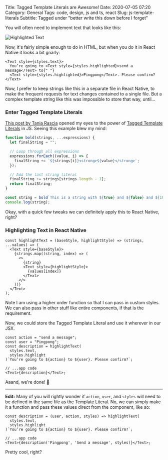 Title: Tagged Template Literals are Awesome!
Date: 2020-07-05 07:20
Category: General
Tags: code, design, js and ts, react
Slug: js-template-literals
Subtitle: Tagged under "better write this down before I forget"

You will often need to implement text that looks like this:

![Highlighted Text]({filename}/images/highlighted-text.png)

Now, it's fairly simple enough to do in HTML, but when you do it in React Native
it looks a bit gnarly:

```
<Text style={styles.text}>
  You’re going to <Text style={styles.highlighted}>send a message</Text> to{" "}
  <Text style={styles.highlighted}>Pingpong</Text>. Please confirm?
</Text>
```

Now, I prefer to keep strings like this in a separate file in React Native, to make
the frequent requests for text changes contained to a single file. But a complex
template string like this was impossible to store that way, until...

### Enter Tagged Template Literals

[This post by Tania Rascia][1] opened my eyes to the power of [Tagged Template Literals][2]
in JS. Seeing this example blew my mind:

```js
function bold(strings, ...expressions) {
  let finalString = "";

  // Loop through all expressions
  expressions.forEach((value, i) => {
    finalString += `${strings[i]}<strong>${value}</strong>`;
  });

  // Add the last string literal
  finalString += strings[strings.length - 1];
  return finalString;
}

const string = bold`This is a string with ${true} and ${false} and ${100} interpolated inside.`;
console.log(string);
```

Okay, with a quick few tweaks we can definitely apply this to React Native, right?

### Highlighting Text in React Native

```
const highlightText = (baseStyle, highlightStyle) => (strings, ...values) => (
  <Text style={baseStyle}>
    {strings.map((string, index) => (
      <>
        {string}
        <Text style={highlightStyle}>
          {values[index]}
        </Text>
      </>
    ))}
  </Text>
);
```

Note I am using a higher order function so that I can pass in custom styles. We can also
pass in other stuff like entire components, if that is the requirement.

Now, we could store the Tagged Template Literal and use it wherever in our JSX.

```
const action = "send a message";
const user = "Pingpong";
const description = highlightText(
  styles.text,
  styles.highlight
)`You’re going to ${action} to ${user}. Please confirm?`;

// ...app code
<Text>{description}</Text>;
```

Aaand, we're done! 🎉

---

**Edit:** Many of you will rightly wonder if `action`, `user`, and `styles` will need
to be defined in the same file as the Template Literal. No, we can simply make it a
function and pass these values direct from the component, like so:

```
const description = (user, action, styles) => highlightText(
  styles.text,
  styles.highlight
)`You’re going to ${action} to ${user}. Please confirm?`;

// ...app code
<Text>{description('Pingpong', 'Send a message', styles)}</Text>;
```

Pretty cool, right?

[1]: https://www.taniarascia.com/understanding-template-literals/
[2]: https://developer.mozilla.org/en-US/docs/Web/JavaScript/Reference/Template_literals
